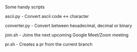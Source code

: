 Some handy scripts 

ascii.py - Convert ascii code <-> character

converter.py - Convert between hexadecimal, decimal or binary

join.sh - Joins the next upcoming Google Meet/Zoom meeting

pr.sh - Creates a pr from the current branch
